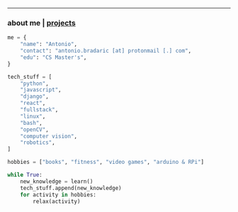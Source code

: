 * * *
### about me   |   [projects](./projects.html)
<!--* * *-->
<!--![Branching](https://i.imgur.com/0Wj2wwf.jpg)-->

```python
me = {
    "name": "Antonio",
    "contact": "antonio.bradaric [at] protonmail [.] com",
    "edu": "CS Master's",
}

tech_stuff = [
    "python",
    "javascript",
    "django",
    "react",
    "fullstack",
    "linux",
    "bash",
    "openCV",
    "computer vision",
    "robotics",
]

hobbies = ["books", "fitness", "video games", "arduino & RPi"]

while True:
    new_knowledge = learn()
    tech_stuff.append(new_knowledge)
    for activity in hobbies:
        relax(activity)

```
